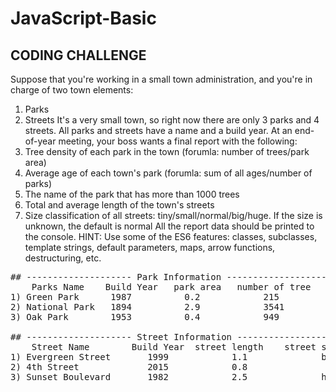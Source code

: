 # JavaScript-Basic
## CODING CHALLENGE

Suppose that you're working in a small town administration, and you're in charge of two town elements:
1. Parks
2. Streets
It's a very small town, so right now there are only 3 parks and 4 streets. All parks and streets have a name and a build year.
At an end-of-year meeting, your boss wants a final report with the following:
1. Tree density of each park in the town (forumla: number of trees/park area)
2. Average age of each town's park (forumla: sum of all ages/number of parks)
3. The name of the park that has more than 1000 trees
4. Total and average length of the town's streets
5. Size classification of all streets: tiny/small/normal/big/huge. If the size is unknown, the default is normal
All the report data should be printed to the console.
HINT: Use some of the ES6 features: classes, subclasses, template strings, default parameters, maps, arrow functions, destructuring, etc.
<pre>
## -------------------- Park Information --------------------
    Parks Name    Build Year   park area   number of tree
1) Green Park      1987          0.2            215
2) National Park   1894          2.9            3541
3) Oak Park        1953          0.4            949

## -------------------- Street Information --------------------
    Street Name        Build Year  street length    street size
1) Evergreen Street       1999            1.1              big
2) 4th Street             2015            0.8               -
3) Sunset Boulevard       1982            2.5              huge
</pre>
